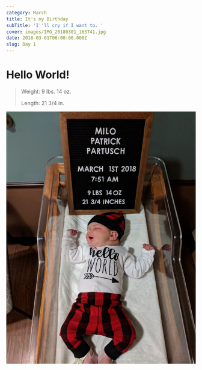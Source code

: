 ```yaml
---
category: March
title: It's my Birthday
subTitle: 'I''ll cry if I want to. '
cover: images/IMG_20180301_163741.jpg
date: 2018-03-01T06:00:00.000Z
slug: Day 1
---
```

# Hello World!

> Weight: 9 lbs. 14 oz.
>
> Length: 21 3/4 in.

![Milo](images/IMG_20180301_163741.jpg)
